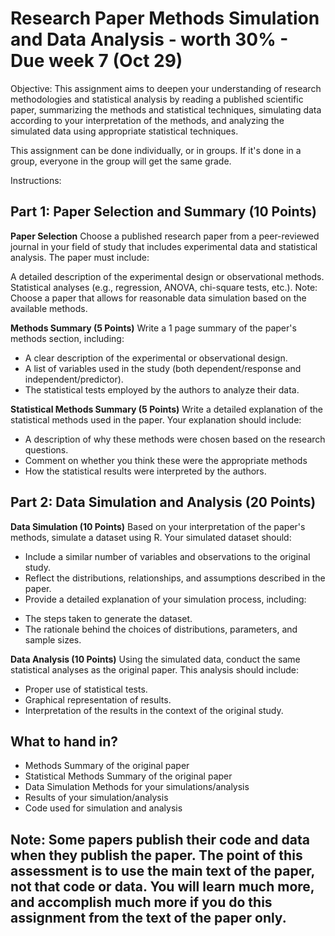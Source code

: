 # Research Paper Methods Simulation and Data Analysis - worth 30% - Due week 7 (Oct 29)

Objective: This assignment aims to deepen your understanding of research methodologies and statistical analysis by reading a published scientific paper, summarizing the methods and statistical techniques, simulating data according to your interpretation of the methods, and analyzing the simulated data using appropriate statistical techniques.

This assignment can be done individually, or in groups. If it's done in a group, everyone in the group will get the same grade. 

Instructions:
## Part 1: Paper Selection and Summary (10 Points)
**Paper Selection**
Choose a published research paper from a peer-reviewed journal in your field of study that includes experimental data and statistical analysis. The paper must include:

A detailed description of the experimental design or observational methods.
Statistical analyses (e.g., regression, ANOVA, chi-square tests, etc.).
Note: Choose a paper that allows for reasonable data simulation based on the available methods.

**Methods Summary (5 Points)**
Write a 1 page summary of the paper's methods section, including:

* A clear description of the experimental or observational design.
* A list of variables used in the study (both dependent/response and independent/predictor).
* The statistical tests employed by the authors to analyze their data.

**Statistical Methods Summary (5 Points)**
Write a detailed explanation of the statistical methods used in the paper. Your explanation should include:

* A description of why these methods were chosen based on the research questions.
* Comment on whether you think these were the appropriate methods
* How the statistical results were interpreted by the authors.

## Part 2: Data Simulation and Analysis (20 Points)
**Data Simulation (10 Points)**
Based on your interpretation of the paper's methods, simulate a dataset using R. Your simulated dataset should:

* Include a similar number of variables and observations to the original study.
* Reflect the distributions, relationships, and assumptions described in the paper.
* Provide a detailed explanation of your simulation process, including:
- The steps taken to generate the dataset.
- The rationale behind the choices of distributions, parameters, and sample sizes.

**Data Analysis (10 Points)**
Using the simulated data, conduct the same statistical analyses as the original paper. This analysis should include:

* Proper use of statistical tests.
* Graphical representation of results.
* Interpretation of the results in the context of the original study.

## What to hand in?
* Methods Summary of the original paper
* Statistical Methods Summary of the original paper
* Data Simulation Methods for your simulations/analysis
* Results of your simulation/analysis
* Code used for simulation and analysis

## Note: Some papers publish their code and data when they publish the paper. The point of this assessment is to use the main text of the paper, not that code or data. You will learn much more, and accomplish much more if you do this assignment from the text of the paper only.
